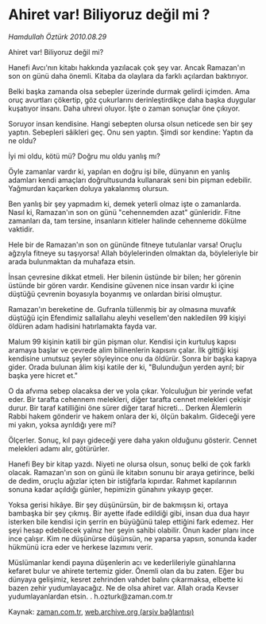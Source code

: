 # Ahiret var! Biliyoruz değil mi ?

*Hamdullah Öztürk 2010.08.29*

<td class="columnist-detail">
<p>Ahiret var! Biliyoruz değil mi?<p>Hanefi Avcı'nın kitabı hakkında yazılacak çok şey var. Ancak Ramazan'ın son on günü daha önemli. Kitaba da olaylara da farklı açılardan baktırıyor.</p>
<p>
<div id="haberMetinDiv">
<p>Belki başka zamanda olsa sebepler üzerinde durmak gelirdi içimden. Ama oruç avurtları çökertip, göz çukurlarını derinleştirdikçe daha başka duygular kuşatıyor insanı. Daha uhrevi oluyor. İşte o zaman sonuçlar öne çıkıyor.
<p>Soruyor insan kendisine. Hangi sebepten olursa olsun neticede sen bir şey yaptın. Sebepleri sâikleri geç. Onu sen yaptın. Şimdi sor kendine: Yaptın da ne oldu?
<p>İyi mi oldu, kötü mü? Doğru mu oldu yanlış mı?
<p>Öyle zamanlar vardır ki, yapılan en doğru işi bile, dünyanın en yanlış adamları kendi amaçları doğrultusunda kullanarak seni bin pişman edebilir. Yağmurdan kaçarken doluya yakalanmış olursun.
<p>Ben yanlış bir şey yapmadım ki, demek yeterli olmaz işte o zamanlarda. Nasıl ki, Ramazan'ın son on günü "cehennemden azat" günleridir. Fitne zamanları da, tam tersine, insanların kitleler halinde cehenneme dökülme vaktidir.
<p>Hele bir de Ramazan'ın son on gününde fitneye tutulanlar varsa! Oruçlu ağzıyla fitneye su taşıyorsa! Allah böylelerinden olmaktan da, böyleleriyle bir arada bulunmaktan da muhafaza etsin.
<p>İnsan çevresine dikkat etmeli. Her bilenin üstünde bir bilen; her görenin üstünde bir gören vardır. Kendisine güvenen nice insan vardır ki içine düştüğü çevrenin boyasıyla boyanmış ve onlardan birisi olmuştur.
<p>Ramazan'ın bereketine de. Gufranla tüllenmiş bir ay olmasına muvafık düştüğü için Efendimiz sallallahu aleyhi vesellem'den nakledilen 99 kişiyi öldüren adam hadisini hatırlamakta fayda var.
<p>Malum 99 kişinin katili bir gün pişman olur. Kendisi için kurtuluş kapısı aramaya başlar ve çevrede alim bilinenlerin kapısını çalar. İlk gittiği kişi kendisine umutsuz şeyler söyleyince onu da öldürür. Sonra bir başka kapıya gider. Orada bulunan âlim kişi katile der ki, "Bulunduğun yerden ayrıl; bir başka yere hicret et."
<p>O da afvıma sebep olacaksa der ve yola çıkar. Yolculuğun bir yerinde vefat eder. Bir tarafta cehennem melekleri, diğer tarafta cennet melekleri çekişir durur. Bir taraf katilliğini öne sürer diğer taraf hicreti... Derken Âlemlerin Rabbi hakem gönderir ve hakem onlara der ki, ölçün bakalım. Gideceği yere mi yakın, yoksa ayrıldığı yere mi?
<p>Ölçerler. Sonuç, kıl payı gideceği yere daha yakın olduğunu gösterir. Cennet melekleri adamı alır, götürürler.
<p>Hanefi Bey bir kitap yazdı. Niyeti ne olursa olsun, sonuç belki de çok farklı olacak. Ramazan'ın son on günü ile kitabın sonunu bir araya getirince, belki de dedim, oruçlu ağızlar içten bir istiğfarla kıpırdar. Rahmet kapılarının sonuna kadar açıldığı günler, hepimizin günahını yıkayıp geçer.
<p>Yoksa gerisi hikâye. Bir şey düşünürsün, bir de bakmışsın ki, ortaya bambaşka bir şey çıkmış. Bir ayette ifade edildiği gibi, insan dua dua hayır isterken bile kendisi için şerrin en büyüğünü talep ettiğini fark edemez. Her şeyi hesap edebilecek yalnız her şeyin sahibi olabilir. Onun kader planı ince ince çalışır. Kim ne düşünürse düşünsün, ne yaparsa yapsın, sonunda kader hükmünü icra eder ve herkese lazımını verir.
<p>Müslümanlar kendi payına düşenlerin acı ve kederlileriyle günahlarına kefaret bulur ve ahirete tertemiz gider. Önemli olan da bu zaten. Eğer bu dünyaya gelişimiz, kesret zehrinden vahdet balını çıkarmaksa, elbette ki bazen zehir yudumlayacağız. Ne de olsa ahiret var. Allah orada Kevser yudumlayanlardan etsin. . h.ozturk@zaman.com.tr
<p></p></p></p></p></p></p></p></p></p></p></p></p></p></p></p></div>
</p>
<a href="http://web.archive.org/web/20101225005805/mailto:h.ozturk@zaman.com.tr">
</a></p></td>

Kaynak: [zaman.com.tr](http://zaman.com.tr/yazar.do?yazino=1021392), [web.archive.org (arşiv bağlantısı)](http://web.archive.org/web/20101225005805/http://zaman.com.tr/yazar.do?yazino=1021392)
